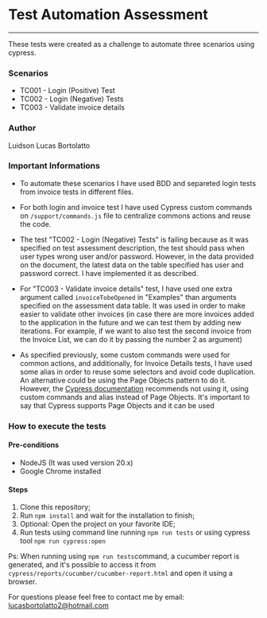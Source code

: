 # Test Automation Assessment
_____________________________

These tests were created as a challenge to automate three scenarios using cypress.

### Scenarios

- TC001 - Login (Positive) Test
- TC002 - Login (Negative) Tests
- TC003 - Validate invoice details

### Author
Luidson Lucas Bortolatto


### Important Informations

- To automate these scenarios I have used BDD and separeted login tests from invoice tests in different files.

- For both login and invoice test I have used Cypress custom commands on `/support/commands.js` file to centralize commons actions and reuse the code.

- The test "TC002 - Login (Negative) Tests" is failing because as it was specified on test assessment description, the test should pass when user types wrong user and/or password. However, in the data provided on the document, the latest data on the table specified has user and password correct. I have implemented it as described.

- For "TC003 - Validate invoice details" test, I have used one extra argument called `invoiceTobeOpened` in "Examples" than arguments specified on the assessment data table. It was used in order to make easier to validate other invoices (in case there are more invoices added to the application in the future and we can test them by adding new iterations. For example, if we want to also test the second invoice from the Invoice List, we can do it by passing the number 2 as argument)

- As specified previously, some custom commands were used for common actions, and additionally, for Invoice Details tests, I have used some alias in order to reuse some selectors and avoid code duplication. An alternative could be using the Page Objects pattern to do it. However, the [Cypress documentation](https://www.cypress.io/blog/2019/01/03/stop-using-page-objects-and-start-using-app-actions/) recommends not using it, using custom commands and alias instead of Page Objects. It's important to say that Cypress supports Page Objects and it can be used


### How to execute the tests

#### Pre-conditions
- NodeJS (It was used version 20.x)
- Google Chrome installed

#### Steps
1. Clone this repository;
2. Run `npm install` and wait for the installation to finish;
3. Optional: Open the project on your favorite IDE;
3. Run tests using command line running `npm run tests` or using cypress tool `npm run cypress:open`

Ps: When running using `npm run tests`command, a cucumber report is generated, and it's possible to access it from `cypress/reports/cucumber/cucumber-report.html` and open it using a browser.



 
For questions please feel free to contact me by email: lucasbortolatto2@hotmail.com